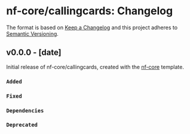 # nf-core/callingcards: Changelog

The format is based on [Keep a Changelog](https://keepachangelog.com/en/1.0.0/)
and this project adheres to [Semantic Versioning](https://semver.org/spec/v2.0.0.html).

## v0.0.0 - [date]

Initial release of nf-core/callingcards, created with the [nf-core](https://nf-co.re/) template.

### `Added`

### `Fixed`

### `Dependencies`

### `Deprecated`
